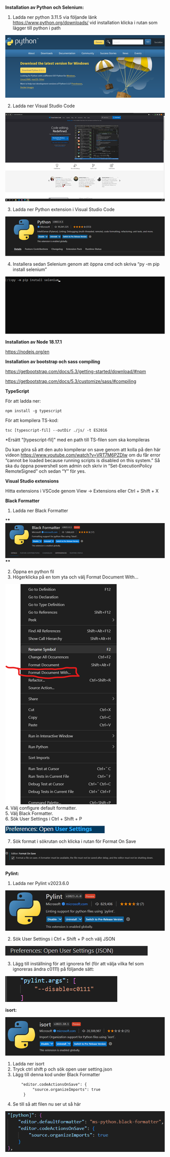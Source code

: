 **Installation av Python och Selenium:**

1. Ladda ner python 3.11.5 via följande länk <https://www.python.org/downloads/> vid installation klicka i rutan som lägger till python i path

![](/md-images/Bild2.png)

2. Ladda ner Visual Studio Code

![](/md-images/Bild3.png)

3. Ladda ner Python extension i Visual Studio Code

![](/md-images/Bild4.png)

4. Installera sedan Selenium genom att öppna cmd och skriva “py -m pip install selenium”

![](/md-images/Bild1.png)

**Installation av Node 18.17.1**

<https://nodejs.org/en>

**Installation av bootstrap och sass compiling**

<https://getbootstrap.com/docs/5.3/getting-started/download/#npm>

<https://getbootstrap.com/docs/5.3/customize/sass/#compiling>

**TypeScript**

För att ladda ner:

    npm install -g typescript

För att kompilera TS-kod:

    tsc [typescript-fil] --outDir ./js/ -t ES2016

\*Ersätt "\[typescript-fil]" med en path till TS-filen som ska kompileras

Du kan göra så att den auto kompilerar on save genom att kolla på den här videon <https://www.youtube.com/watch?v=VRT7M6PZDlw> om du får error “cannot be loaded because running scripts is disabled on this system.” Så ska du öppna powershell som admin och skriv in “Set-ExecutionPolicy RemoteSigned” och sedan “Y” för yes.

**Visual Studio extensions**

Hitta extensions i VSCode genom View -> Extensions eller Ctrl + Shift + X

**Black Formatter**

1. Ladda ner Black Formatter

\***\*![](/md-images/bf.png)\*\***

2. Öppna en python fil
3. Högerklicka på en tom yta och välj Format Document With…

![](/md-images/Bild5.png)  
4. Välj configure default formatter.  
5. Välj Black Formatter.  
6. Sök User Settings i Ctrl + Shift + P

![](/md-images/Bild6.png)

7. Sök format i sökrutan och klicka i rutan för Format On Save

![](/md-images/Bild7.png)

**Pylint:**

1. Ladda ner Pylint v2023.6.0

![](/md-images/Bild8.png)

2. Sök User Settings i Ctrl + Shift + P och välj JSON

![](/md-images/Bild9.png)

<!---->

3. Lägg till inställning för att ignorera fel (för att välja vilka fel som ignoreras ändra c0111) på följande sätt:

![](/md-images/Bild10.png)

**isort:**

![](/md-images/Bild11.png)

1. Ladda ner isort
2. Tryck ctrl shift p och sök open user setting.json
3. Lägg till denna kod under Black Formatter

<!---->

           "editor.codeActionsOnSave": {
                "source.organizeImports": true
            }

4. Se till så att filen nu ser ut så här

![](/md-images/Bild12.png)
